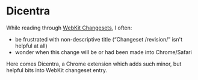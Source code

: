 Dicentra
========

While reading through [WebKit Changesets](http://trac.webkit.org/timeline), I often:

* be frustrated with non-descriptive title (“Changeset /revision/” isn't helpful at all)
* wonder when this change will be or had been made into Chrome/Safari

Here comes Dicentra, a Chrome extension which adds such minor, but helpful bits into WebKit changeset entry.
